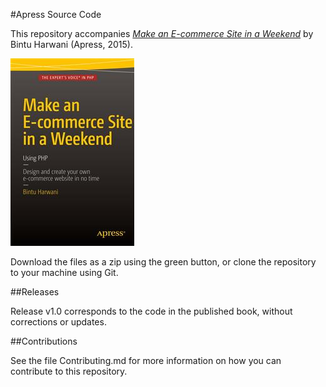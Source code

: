 #Apress Source Code

This repository accompanies [*Make an E-commerce Site in a Weekend*](http://www.apress.com/9781484216736) by Bintu Harwani (Apress, 2015).

![Cover image](9781484216736.jpg)

Download the files as a zip using the green button, or clone the repository to your machine using Git.

##Releases

Release v1.0 corresponds to the code in the published book, without corrections or updates.

##Contributions

See the file Contributing.md for more information on how you can contribute to this repository.
